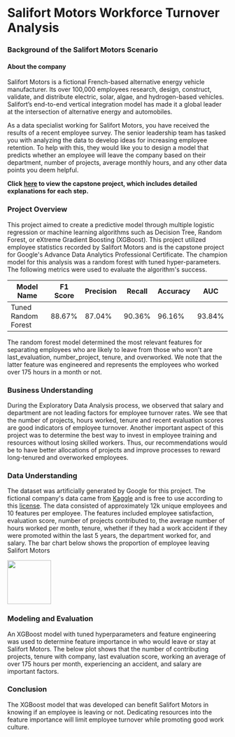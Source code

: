 # Salifort Motors Workforce Turnover Analysis

### Background of the Salifort Motors Scenario

#### About the company

Salifort Motors is a fictional French-based alternative energy vehicle manufacturer. Its over 100,000 employees research, design, construct, validate, and distribute electric, solar, algae, and hydrogen-based vehicles. Salifort’s end-to-end vertical integration model has made it a global leader at the intersection of alternative energy and automobiles.

As a data specialist working for Salifort Motors, you have received the results of a recent employee survey. The senior leadership team has tasked you with analyzing the data to develop ideas for increasing employee retention. To help with this, they would like you to design a model that predicts whether an employee will leave the company based on their department, number of projects, average monthly hours, and any other data points you deem helpful.

**Click [here](https://github.com/ananda-ramiah/Salifort-Motors-Workforce-Turnover-Analysis/blob/main/Activity_%20Course%207%20Salifort%20Motors%20project%20lab.ipynb) to view the capstone project, which includes detailed explanations for each step.**

### Project Overview

This project aimed to create a predictive model through multiple logistic regression or machine learning algorithms such as Decision Tree, Random Forest, or eXtreme Gradient Boosting (XGBoost). This project utilized employee statistics recorded by Salifort Motors and is the capstone project for Google's Advance Data Analytics Professional Certificate. The champion model for this analysis was a random forest with tuned hyper-parameters. The following metrics were used to evaluate the algorithm's success.

| Model Name	| F1 Score | Precision |	Recall | Accuracy | AUC |
| ----------  | -------- | --------- | ------- | -------- | -------- |
|Tuned Random Forest|	88.67%	| 87.04% |	90.36%	| 96.16% | 93.84% |

The random forest model determined the most relevant features for separating employees who are likely to leave from those who won't are last_evaluation, number_project, tenure, and overworked. We note that the latter feature was engineered and represents the employees who worked over 175 hours in a month or not.

### Business Understanding

During the Exploratory Data Analysis process, we observed that salary and department are not leading factors for employee turnover rates. We see that the number of projects, hours worked, tenure and recent evaluation scores are good indicators of employee turnover. Another important aspect of this project was to determine the best way to invest in employee training and resources without losing skilled workers. Thus, our recommendations would be to have better allocations of projects and improve processes to reward long-tenured and overworked employees.

### Data Understanding

The dataset was artificially generated by Google for this project. The fictional company's data came from [Kaggle](https://www.kaggle.com/datasets/mfaisalqureshi/hr-analytics-and-job-prediction?select=HR_comma_sep.csv) and is free to use according to this [license](https://creativecommons.org/publicdomain/zero/1.0/). The data consisted of approximately 12k unique employees and 10 features per employee. The features included employee satisfaction, evaluation score, number of projects contributed to, the average number of hours worked per month, tenure, whether if they had a work accident if they were promoted within the last 5 years, the department worked for, and salary. The bar chart below shows the proportion of employee leaving Salifort Motors

<img src="[IMG_LINK](https://github.com/ananda-ramiah/Salifort-Motors-Workforce-Turnover-Analysis/blob/main/images/Employee%20Turnover%20Bar%20Chart.png)" width="100" height="100"/>

### Modeling and Evaluation

An XGBoost model with tuned hyperparameters and feature engineering was used to determine feature importance in who would leave or stay at Salifort Motors. The below plot shows that the number of contributing projects, tenure with company, last evaluation score, working an average of over 175 hours per month, experiencing an accident, and salary are important factors.

### Conclusion

The XGBoost model that was developed can benefit Salifort Motors in knowing if an employee is leaving or not. Dedicating resources into the feature importance will limit employee turnover while promoting good work culture.
